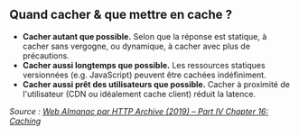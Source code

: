 ## Quand cacher & que mettre en cache&nbsp;?

<v-clicks>

- **Cacher autant que possible.** Selon que la réponse est statique, à cacher sans vergogne, ou dynamique, à cacher avec plus de précautions.
- **Cacher aussi longtemps que possible.** Les ressources statiques versionnées (e.g. JavaScript) peuvent être cachées indéfiniment.
- **Cacher aussi prêt des utilisateurs que possible.** Cacher à proximité de l'utilisateur (CDN ou idéalement cache client) réduit la latence.

</v-clicks>

<v-after at="3">

_Source&nbsp;: [Web Almanac par HTTP Archive (2019) – Part IV Chapter 16: Caching](https://almanac.httparchive.org/en/2019/caching)_

</v-after>